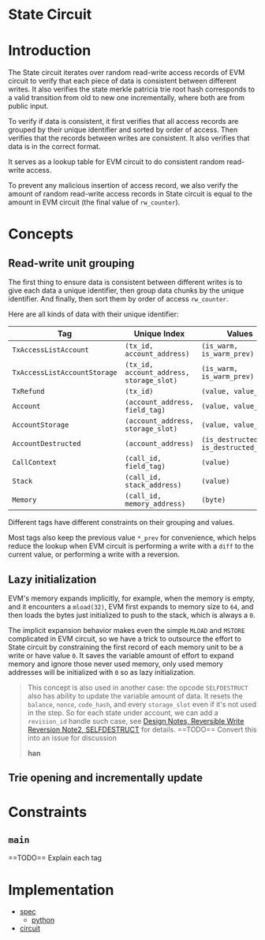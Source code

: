 # State Circuit

<!-- toc -->

# Introduction

The State circuit iterates over random read-write access records of EVM circuit to verify that each piece of data is consistent between different writes. It also verifies the state merkle patricia trie root hash corresponds to a valid transition from old to new one incrementally, where both are from public input.

To verify if data is consistent, it first verifies that all access records are grouped by their unique identifier and sorted by order of access. Then verifies that the records between writes are consistent. It also verifies that data is in the correct format.

It serves as a lookup table for EVM circuit to do consistent random read-write access.

To prevent any malicious insertion of access record, we also verify the amount of random read-write access records in State circuit is equal to the amount in EVM circuit (the final value of `rw_counter`).

# Concepts

## Read-write unit grouping

The first thing to ensure data is consistent between different writes is to give each data a unique identifier, then group data chunks by the unique identifier. And finally, then sort them by order of access `rw_counter`.

Here are all kinds of data with their unique identifier:


| Tag                       | Unique Index                             | Values                                |
| ------------------------- | ---------------------------------------- | ------------------------------------- |
| `TxAccessListAccount`     | `(tx_id, account_address)`               | `(is_warm, is_warm_prev)`             |
| `TxAccessListAccountStorage` | `(tx_id, account_address, storage_slot)` | `(is_warm, is_warm_prev)`             |
| `TxRefund`                | `(tx_id)`                                | `(value, value_prev)`                 |
| `Account`                 | `(account_address, field_tag)`           | `(value, value_prev)`                 |
| `AccountStorage`          | `(account_address, storage_slot)`        | `(value, value_prev)`                 |
| `AccountDestructed`       | `(account_address)`                      | `(is_destructed, is_destructed_prev)` |
| `CallContext`             | `(call_id, field_tag)`                   | `(value)`                             |
| `Stack`                   | `(call_id, stack_address)`               | `(value)`                             |
| `Memory`                  | `(call_id, memory_address)`              | `(byte)`                              |

Different tags have different constraints on their grouping and values.

Most tags also keep the previous value `*_prev` for convenience, which helps reduce the lookup when EVM circuit is performing a write with a `diff` to the current value, or performing a write with a reversion.

## Lazy initialization

EVM's memory expands implicitly, for example, when the memory is empty, and it encounters a `mload(32)`, EVM first expands to memory size to `64`, and then loads the bytes just initialized to push to the stack, which is always a `0`.

The implicit expansion behavior makes even the simple `MLOAD` and `MSTORE` complicated in EVM circuit, so we have a trick to outsource the effort to State circuit by constraining the first record of each memory unit to be a write or have value `0`. It saves the variable amount of effort to expand memory and ignore those never used memory, only used memory addresses will be initialized with `0` so as lazy initialization.

> This concept is also used in another case: the opcode `SELFDESTRUCT` also has ability to update the variable amount of data. It resets the `balance`, `nonce`, `code_hash`, and every `storage_slot` even if it's not used in the step. So for each state under account, we can add a `revision_id` handle such case, see [Design Notes, Reversible Write Reversion Note2, SELFDESTRUCT](./reversible-write-reversion2.md#selfdestruct) for details.
> ==TODO== Convert this into an issue for discussion
>
> **han**

## Trie opening and incrementally update

# Constraints

## `main`

==TODO== Explain each tag

<!--
##### `tx_access_list_account`
##### `tx_access_list_storage_slot`
##### `tx_refund`
##### `account_nonce`
##### `account_balance`
##### `account_code_hash`
##### `account_storage`
##### `call_state`
##### `stack`
##### `memory`
 -->

# Implementation

- [spec](https://github.com/appliedzkp/zkevm-specs/blob/master/specs/state-proof.md)
    - [python](https://github.com/appliedzkp/zkevm-specs/blob/master/src/zkevm_specs/state.py)
- [circuit](https://github.com/appliedzkp/zkevm-circuits/blob/main/zkevm-circuits/src/state_circuit.rs)
